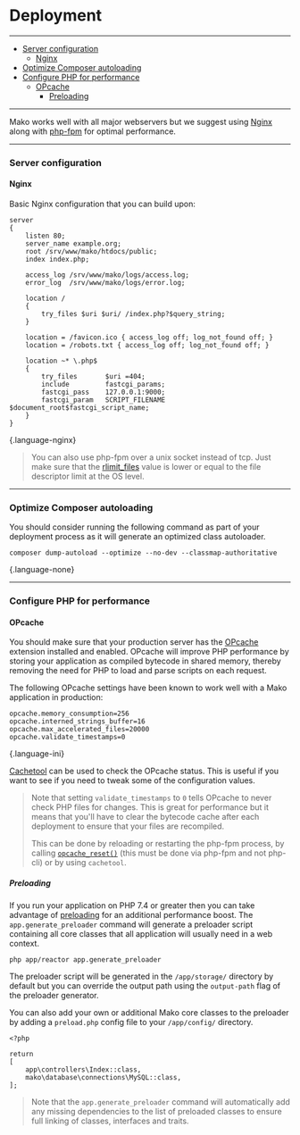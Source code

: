 # Deployment

--------------------------------------------------------

* [Server configuration](#server_configuration)
	- [Nginx](#server_configuration:nginx)
* [Optimize Composer autoloading](#optimize_composer_autoloading)
* [Configure PHP for performance](#configure_php_for_performance)
	- [OPcache](#configure_php_for_performance:opcache)
		- [Preloading](#configure_php_for_performance:opcache:preloading)

--------------------------------------------------------

Mako works well with all major webservers but we suggest using [Nginx](https://nginx.org) along with [php-fpm](https://php-fpm.org) for optimal performance.

--------------------------------------------------------

<a id="server_configuration"></a>

### Server configuration

<a id="server_configuration:nginx"></a>

#### Nginx

Basic Nginx configuration that you can build upon:

```
server
{
	listen 80;
	server_name example.org;
	root /srv/www/mako/htdocs/public;
	index index.php;

	access_log /srv/www/mako/logs/access.log;
	error_log  /srv/www/mako/logs/error.log;

	location /
	{
		try_files $uri $uri/ /index.php?$query_string;
	}

	location = /favicon.ico { access_log off; log_not_found off; }
	location = /robots.txt { access_log off; log_not_found off; }

	location ~* \.php$
	{
		try_files       $uri =404;
		include         fastcgi_params;
		fastcgi_pass    127.0.0.1:9000;
		fastcgi_param   SCRIPT_FILENAME $document_root$fastcgi_script_name;
	}
}
```
{.language-nginx}

> You can also use php-fpm over a unix socket instead of tcp. Just make sure that the [rlimit_files](https://php.net/manual/en/install.fpm.configuration.php) value is lower or equal to the file descriptor limit at the OS level.

--------------------------------------------------------

<a id="optimize_composer_autoloading"></a>

### Optimize Composer autoloading

You should consider running the following command as part of your deployment process as it will generate an optimized class autoloader.

```
composer dump-autoload --optimize --no-dev --classmap-authoritative
```
{.language-none}

--------------------------------------------------------

<a id="configure_php_for_performance"></a>

### Configure PHP for performance

<a id="configure_php_for_performance:opcache"></a>

#### OPcache

You should make sure that your production server has the [OPcache](https://php.net/manual/en/book.opcache.php) extension installed and enabled. OPcache will improve PHP performance by storing your application as compiled bytecode in shared memory, thereby removing the need for PHP to load and parse scripts on each request.

The following OPcache settings have been known to work well with a Mako application in production:

```
opcache.memory_consumption=256
opcache.interned_strings_buffer=16
opcache.max_accelerated_files=20000
opcache.validate_timestamps=0
```
{.language-ini}

[Cachetool](https://github.com/gordalina/cachetool) can be used to check the OPcache status. This is useful if you want to see if you need to tweak some of the configuration values.

> Note that setting `validate_timestamps` to `0` tells OPcache to never check PHP files for changes. This is great for performance but it means that you'll have to clear the bytecode cache after each deployment to ensure that your files are recompiled.
>
> This can be done by reloading or restarting the php-fpm process, by calling [`opcache_reset()`](https://php.net/manual/en/function.opcache-reset.php) (this must be done via php-fpm and not php-cli) or by using `cachetool`.

<a id="configure_php_for_performance:opcache:preloading"></a>

##### Preloading

If you run your application on PHP 7.4 or greater then you can take advantage of [preloading](https://www.php.net/manual/en/opcache.preloading.php) for an additional performance boost. The `app.generate_preloader` command will generate a preloader script containing all core classes that all application will usually need in a web context.

```
php app/reactor app.generate_preloader
```

The preloader script will be generated in the `/app/storage/` directory by default but you can override the output path using the `output-path` flag of the preloader generator.

You can also add your own or additional Mako core classes to the preloader by adding a `preload.php` config file to your `/app/config/` directory.

```
<?php

return
[
	app\controllers\Index::class,
	mako\database\connections\MySQL::class,
];
```

> Note that the `app.generate_preloader` command will automatically add any missing dependencies to the list of preloaded classes to ensure full linking of classes, interfaces and traits.